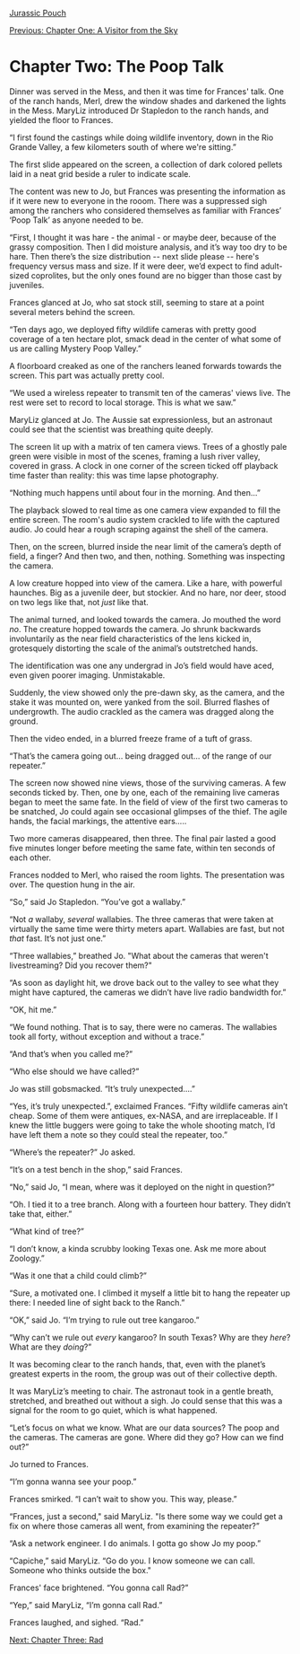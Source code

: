 [Jurassic Pouch](README.md)

[Previous: Chapter One: A Visitor from the Sky](ch01.md)

# Chapter Two: The Poop Talk

Dinner was served in the Mess, and then it was time for Frances' talk. One of the ranch hands, Merl, drew the window shades and darkened the lights in the Mess. MaryLiz introduced Dr Stapledon to the ranch hands, and yielded the floor to Frances. 

“I first found the castings while doing wildlife inventory, down in the Rio Grande Valley, a few kilometers south of where we're sitting.”

The first slide appeared on the screen, a collection of dark colored pellets laid in a neat grid beside a ruler to indicate scale. 

The content was new to Jo, but Frances was presenting the information as if it were new to everyone in the rooom. There was a suppressed sigh among the ranchers who considered themselves as familiar with Frances’ ‘Poop Talk’ as anyone needed to be.

“First, I thought it was hare - the animal - or maybe deer, because of the grassy composition. Then I did moisture analysis, and it’s way too dry to be hare. Then there’s the size distribution -- next slide please -- here's frequency versus mass and size. If it were deer, we’d expect to find adult-sized coprolites, but the only ones found are no bigger than those cast by juveniles.

Frances glanced at Jo, who sat stock still, seeming to stare at a point several meters behind the screen.  

“Ten days ago, we deployed fifty wildlife cameras with pretty good coverage of a ten hectare plot, smack dead in the center of what some of us are calling Mystery Poop Valley.”

A floorboard creaked as one of the ranchers leaned forwards towards the screen. This part was actually pretty cool.

“We used a wireless repeater to transmit ten of the cameras' views live. The rest were set to record to  local storage. This is what we saw.”

MaryLiz glanced at Jo. The Aussie sat expressionless, but an astronaut could see that the scientist was breathing quite deeply. 

The screen lit up with a matrix of ten camera views. Trees of a ghostly pale green were visible in most of the scenes, framing a lush river valley, covered in grass. A clock in one corner of the screen ticked off playback time faster than reality: this was time lapse photography.

“Nothing much happens until about four in the morning. And then...”

The playback slowed to real time as one camera view expanded to fill the entire screen. The room's audio system crackled to life with the captured audio. Jo could hear a rough scraping against the shell of the camera. 

Then, on the screen, blurred inside the near limit of the camera’s depth of field, a finger? And then two, and then, nothing. Something was inspecting the camera.

A low creature hopped into view of the camera. Like a hare, with powerful haunches. Big as a juvenile deer, but stockier. And no hare, nor deer, stood on two legs like that, not _just_ like that.

The animal turned, and looked towards the camera. Jo mouthed the word _no_. The creature hopped towards the camera. Jo shrunk backwards involuntarily as the near field characteristics of the lens kicked in, grotesquely distorting the scale of the animal’s outstretched hands.

The identification was one any undergrad in Jo’s field would have aced, even given poorer imaging. Unmistakable.

Suddenly, the view showed only the pre-dawn sky, as the camera, and the stake it was mounted on, were yanked from the soil. Blurred flashes of undergrowth. The audio crackled as the camera was dragged along the ground. 

Then the video ended, in a blurred freeze frame of a tuft of grass. 

“That’s the camera going out… being dragged out… of the range of our repeater.”

The screen now showed nine views, those of the surviving cameras. A few seconds ticked by. Then, one by one, each of the remaining live cameras began to meet the same fate. In the field of view of the first two cameras to be snatched, Jo could again see occasional glimpses of the thief. The agile hands, the facial markings, the attentive ears…..

Two more cameras disappeared, then three. The final pair lasted a good five minutes longer before meeting the same fate, within ten seconds of each other.

Frances nodded to Merl, who raised the room lights. The presentation was over. The question hung in the air.

“So,” said Jo Stapledon. “You’ve got a wallaby.”

“Not _a_ wallaby, _several_ wallabies. The three cameras that were taken at virtually the same time were thirty meters apart. Wallabies are fast, but not _that_ fast. It’s not just one.”

“Three wallabies,” breathed Jo. "What about the cameras that weren't livestreaming? Did you recover them?"

“As soon as daylight hit, we drove back out to the valley to see what they might have captured, the cameras we didn’t have live radio bandwidth for.”

“OK, hit me.”

“We found nothing. That is to say, there were no cameras. The wallabies took all forty, without exception and without a trace.”

“And that’s when you called me?”

“Who else should we have called?”

Jo was still gobsmacked. “It’s truly unexpected....”

“Yes, it’s truly unexpected.”, exclaimed Frances. “Fifty wildlife cameras ain’t cheap. Some of them were antiques, ex-NASA, and are irreplaceable. If I knew the little buggers were going to take the whole shooting match, I’d have left them a note so they could steal the repeater, too.”

“Where’s the repeater?” Jo asked.

“It’s on a test bench in the shop,” said Frances.

“No,” said Jo, “I mean, where was it deployed on the night in question?”

“Oh. I tied it to a tree branch. Along with a fourteen hour battery. They didn’t take that, either.”

“What kind of tree?”

“I don’t know, a kinda scrubby looking Texas one. Ask me more about Zoology.”

“Was it one that a child could climb?”

“Sure, a motivated one. I climbed it myself a little bit to hang the repeater up there: I needed line of sight back to the Ranch.”

“OK,” said Jo. “I’m trying to rule out tree kangaroo.”

“Why can’t we rule out _every_ kangaroo? In south Texas? Why are they _here_? What are they _doing_?”

It was becoming clear to the ranch hands, that, even with the planet’s greatest experts in the room, the group was out of their collective depth.

It was MaryLiz’s meeting to chair. The astronaut took in a gentle breath, stretched, and breathed out without a sigh. Jo could sense that this was a signal for the room to go quiet, which is what happened.

“Let’s focus on what we know. What are our data sources? The poop and the cameras. The cameras are gone. Where did they go? How can we find out?”

Jo turned to Frances.

“I’m gonna wanna see your poop.”

Frances smirked. “I can’t wait to show you. This way, please.”

“Frances, just a second," said MaryLiz. "Is there some way we could get a fix on where those cameras all went, from examining the repeater?”

“Ask a network engineer. I do animals. I gotta go show Jo my poop.”

“Capiche,” said MaryLiz. “Go do you. I know someone we can call. Someone who thinks outside the box."

Frances' face brightened. “You gonna call Rad?”

“Yep,” said MaryLiz, “I’m gonna call Rad.”

Frances laughed, and sighed. “Rad.”

[Next: Chapter Three: Rad](ch03.md)
